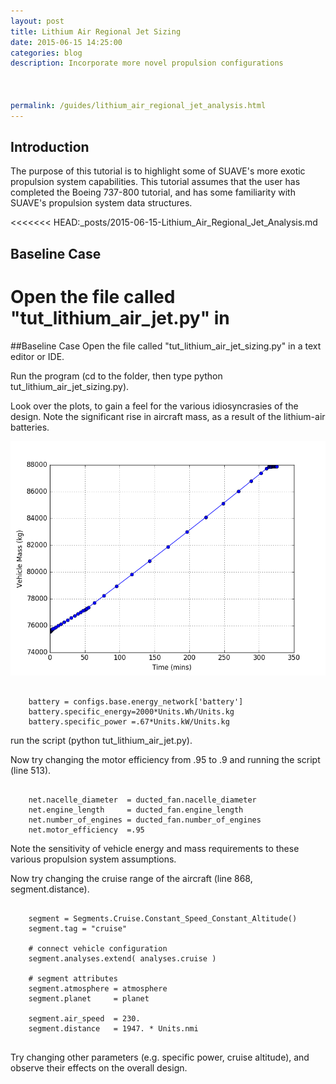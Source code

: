 ```yaml
---
layout: post
title: Lithium Air Regional Jet Sizing
date: 2015-06-15 14:25:00
categories: blog
description: Incorporate more novel propulsion configurations



permalink: /guides/lithium_air_regional_jet_analysis.html
---
```

<link rel="stylesheet" href="//cdn.jsdelivr.net/highlight.js/8.6/styles/default.min.css">
<script src="//cdn.jsdelivr.net/highlight.js/8.6/highlight.min.js"></script>
<script>hljs.initHighlightingOnLoad();</script>


## Introduction
The purpose of this tutorial is to highlight some of SUAVE's more exotic propulsion system capabilities. This tutorial assumes that the user has completed the Boeing 737-800 tutorial, and has some familiarity with SUAVE's propulsion system data structures.

<<<<<<< HEAD:_posts/2015-06-15-Lithium_Air_Regional_Jet_Analysis.md
## Baseline Case
 Open the file called "tut_lithium_air_jet.py" in 
=======
##Baseline Case
 Open the file called "tut_lithium_air_jet_sizing.py" in a text editor or IDE.


 Run the program (cd to the folder, then type python tut_lithium_air_jet_sizing.py). 

 Look over the plots, to gain a feel for the various idiosyncrasies of the design. Note the significant rise in aircraft mass, as a result of the lithium-air batteries.

![li air mass](../images/li_air_mass.png)

<pre><code class="python">
    battery = configs.base.energy_network['battery']
    battery.specific_energy=2000*Units.Wh/Units.kg
    battery.specific_power =.67*Units.kW/Units.kg
</code></pre>

run the script (python tut_lithium_air_jet.py).



Now try changing the motor efficiency from .95 to .9 and running the script (line 513).

<pre><code class="python">
    net.nacelle_diameter  = ducted_fan.nacelle_diameter
    net.engine_length     = ducted_fan.engine_length    
    net.number_of_engines = ducted_fan.number_of_engines
    net.motor_efficiency  =.95
</code></pre>

Note the sensitivity of vehicle energy and mass requirements to these various propulsion system assumptions.

Now try changing the cruise range of the aircraft (line 868, segment.distance).

 
<pre><code class="python">
    segment = Segments.Cruise.Constant_Speed_Constant_Altitude()
    segment.tag = "cruise"

    # connect vehicle configuration
    segment.analyses.extend( analyses.cruise )

    # segment attributes
    segment.atmosphere = atmosphere
    segment.planet     = planet

    segment.air_speed  = 230.
    segment.distance   = 1947. * Units.nmi

</code></pre>

Try changing other parameters (e.g. specific power, cruise altitude), and observe their effects on the overall design.